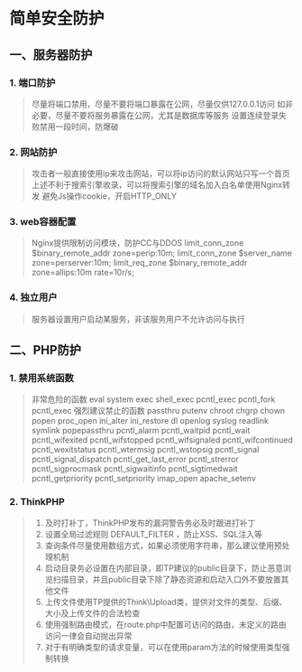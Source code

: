 # 简单安全防护

## 一、服务器防护
### 1. 端口防护

> 尽量将端口禁用，尽量不要将端口暴露在公网，尽量仅供127.0.0.1访问
> 如非必要，尽量不要将服务暴露在公网，尤其是数据库等服务
> 设置连续登录失败禁用一段时间，防爆破


### 2. 网站防护

> 攻击者一般直接使用ip来攻击网站，可以将ip访问的默认网站只写一个首页 
> 上述不利于搜索引擎收录，可以将搜索引擎的域名加入白名单使用Nginx转发
> 避免Js操作cookie，开启HTTP_ONLY

### 3. web容器配置

> Nginx提供限制访问模块，防护CC与DDOS
> limit_conn_zone $binary_remote_addr
> zone=perip:10m; limit_conn_zone $server_name zone=perserver:10m;
> limit_req_zone $binary_remote_addr zone=allips:10m rate=10r/s;

### 4. 独立用户

> 服务器设置用户启动某服务，非该服务用户不允许访问与执行




## 二、PHP防护
### 1. 禁用系统函数

> 非常危险的函数 
> eval
> system 
> exec 
> shell_exec 
> pcntl_exec 
> pcntl_fork 
> pcntl_exec
> 强烈建议禁止的函数 
> passthru
> putenv
> chroot 
> chgrp 
> chown 
> popen 
> proc_open 
> ini_alter
> ini_restore 
> dl 
> openlog 
> syslog 
> readlink 
> symlink 
> popepassthru
> pcntl_alarm 
> pcntl_waitpid 
> pcntl_wait 
> pcntl_wifexited
> pcntl_wifstopped 
> pcntl_wifsignaled 
> pcntl_wifcontinued
> pcntl_wexitstatus 
> pcntl_wtermsig 
> pcntl_wstopsig 
> pcntl_signal
> pcntl_signal_dispatch 
> pcntl_get_last_error 
> pcntl_strerror
> pcntl_sigprocmask 
> pcntl_sigwaitinfo 
> pcntl_sigtimedwait 
> pcntl_getpriority 
> pcntl_setpriority 
> imap_open 
> apache_setenv


### 2. ThinkPHP

> 1. 及时打补丁，ThinkPHP发布的漏洞警告务必及时跟进打补丁 
> 2. 设置全局过滤规则 DEFAULT_FILTER ，防止XSS、SQL注入等
> 3. 查询条件尽量使用数组方式，如果必须使用字符串，那么建议使用预处理机制
> 4. 启动目录务必设置在内部目录，即TP建议的public目录下，防止恶意浏览扫描目录，并且public目录下除了静态资源和启动入口外不要放置其他文件
> 5. 上传文件使用TP提供的Think\Upload类，提供对文件的类型、后缀、大小及上传文件的合法检查
> 6. 使用强制路由模式，在route.php中配置可访问的路由，未定义的路由访问一律会自动抛出异常
> 7. 对于有明确类型的请求变量，可以在使用param方法的时候使用类型强制转换

